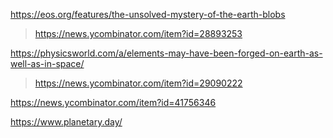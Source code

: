 https://eos.org/features/the-unsolved-mystery-of-the-earth-blobs
> https://news.ycombinator.com/item?id=28893253

https://physicsworld.com/a/elements-may-have-been-forged-on-earth-as-well-as-in-space/
> https://news.ycombinator.com/item?id=29090222

https://news.ycombinator.com/item?id=41756346

https://www.planetary.day/